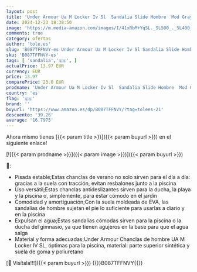 ```yaml
---
layout: post
title: 'Under Armour Ua M Locker Iv Sl  Sandalia Slide Hombre  Mod Gray/Mod Gray/White  40 EU'
date: 2024-12-23 18:38:50
image: 'https://m.media-amazon.com/images/I/41xRbM+YqSL._SL500_._SL400_.jpg'
comments: true
category: ofertas
author: 'tole.es'
slug: 'B087TFFNVY-es Under Armour Ua M Locker Iv Sl Sandalia Slide Hombre Mod...'
sku: 'B087TFFNVY-es'
tags: [ 'sandalia','🇪🇸', ]
actualPrice: 13.97 EUR
currency: EUR
price: 13.97
comparePrice: 23.0 EUR
prodname: 'Under Armour Ua M Locker Iv Sl  Sandalia Slide Hombre  Mod Gray/Mod Gray/White  40 EU'
country: 'es'
flag: '🇪🇸'
brand: ''
buyurl: 'https://www.amazon.es/dp/B087TFFNVY/?tag=tolees-21'
descuento: '39.26'
average: '16.7975'
---
```


Ahora mismo tienes [{{< param title >}}]({{< param buyurl >}}) en el siguiente enlace!

[![{{< param prodname >}}]({{< param image >}})]({{< param buyurl >}})

🔎:

- Pisada estable;Estas chanclas de verano no solo sirven para el día a día: gracias a la suela con tracción, evitan resbalones junto a la piscina
- Uso versátil;Estas chanclas antideslizantes sirven para la ducha, la playa y la piscina o, simplemente, para estar cómodo en el jardín
- Comodidad y amortiguación;Con la suela moldeada de EVA, las sandalias de hombre sujetan el pie lo suficiente para usarlas a diario y en la piscina
- Expulsan el agua;Estas sandalias cómodas sirven para la piscina o la ducha del gimnasio, ya que tienen agujeros en la base para que el agua salga
- Material y forma adecuadas;Under Armour Chanclas de hombre UA M Locker IV SL, óptimas para la piscina, material: parte superior sintética y suela de goma y poliuretano

[🛒 Visítala!!!]({{< param buyurl >}})
{{<world>}}B087TFFNVY{{</world>}}
